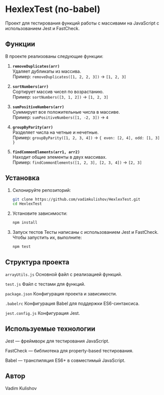 # HexlexTest (no-babel)

Проект для тестирования функций работы с массивами на JavaScript с использованием Jest и FastCheck.

## Функции

В проекте реализованы следующие функции:

1. **`removeDuplicates(arr)`**  
   Удаляет дубликаты из массива.  
   Пример: `removeDuplicates([1, 2, 2, 3])` → `[1, 2, 3]`

2. **`sortNumbers(arr)`**  
   Сортирует массив чисел по возрастанию.  
   Пример: `sortNumbers([3, 1, 2])` → `[1, 2, 3]`

3. **`sumPositiveNumbers(arr)`**  
   Суммирует все положительные числа в массиве.  
   Пример: `sumPositiveNumbers([1, -2, 3])` → `4`

4. **`groupByParity(arr)`**  
   Разделяет числа на четные и нечетные.  
   Пример: `groupByParity([1, 2, 3, 4])` → `{ even: [2, 4], odd: [1, 3] }`

5. **`findCommonElements(arr1, arr2)`**  
   Находит общие элементы в двух массивах.  
   Пример: `findCommonElements([1, 2, 3], [2, 3, 4])` → `[2, 3]`

## Установка

1. Склонируйте репозиторий:

   ```bash
   git clone https://github.com/vadimkulishov/HexlexTest.git
   cd HexlexTest
   ```

2. Установите зависимости:

    ```bash
    npm install
    ```

3. Запуск тестов
Тесты написаны с использованием Jest и FastCheck. Чтобы запустить их, выполните:

    ```bash
    npm test
    ```

## Структура проекта

```arrayUtils.js```
Основной файл с реализацией функций.

```test.js```
Файл с тестами для функций.

```package.json```
Конфигурация проекта и зависимости.

```.babelrc```
Конфигурация Babel для поддержки ES6-синтаксиса.

```jest.config.js```
Конфигурация Jest.

## Используемые технологии
Jest — фреймворк для тестирования JavaScript.

FastCheck — библиотека для property-based тестирования.

Babel — транспиляция ES6+ в совместимый JavaScript.


## Автор
Vadim Kulishov
